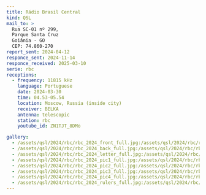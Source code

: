 ```yaml
---
title: Rádio Brasil Central
kind: QSL
mail_to: >
  Rua SC-01 nº 299,
  Parque Santa Cruz
  Goiânia - GO
  CEP: 74.860-270
report_sent: 2024-04-12
responce_sent: 2024-11-14
responce_received: 2025-03-10
serie: rbc
receptions:
  - frequency: 11815 kHz
    language: Portuguese
    date: 2024-03-30
    time: 04.53-05.54
    location: Moscow, Russia (inside city)
    receiver: BELKA
    antenna: telescopic
    station: rbc
    youtube_id: ZN1TJT_8DMo

gallery:
  - /assets/qsl/2024/rbc/rbc_2024_front_full.jpg:/assets/qsl/2024/rbc/rbc_2024_front_small.jpg
  - /assets/qsl/2024/rbc/rbc_2024_back_full.jpg:/assets/qsl/2024/rbc/rbc_2024_back_small.jpg
  - /assets/qsl/2024/rbc/rbc_2024_letter_full.jpg:/assets/qsl/2024/rbc/rbc_2024_letter_small.jpg
  - /assets/qsl/2024/rbc/rbc_2024_pic1_full.jpg:/assets/qsl/2024/rbc/rbc_2024_pic1_small.jpg
  - /assets/qsl/2024/rbc/rbc_2024_pic2_full.jpg:/assets/qsl/2024/rbc/rbc_2024_pic2_small.jpg
  - /assets/qsl/2024/rbc/rbc_2024_pic3_full.jpg:/assets/qsl/2024/rbc/rbc_2024_pic3_small.jpg
  - /assets/qsl/2024/rbc/rbc_2024_pic4_full.jpg:/assets/qsl/2024/rbc/rbc_2024_pic4_small.jpg
  - /assets/qsl/2024/rbc/rbc_2024_rulers_full.jpg:/assets/qsl/2024/rbc/rbc_2024_rulers_small.jpg
---
```

